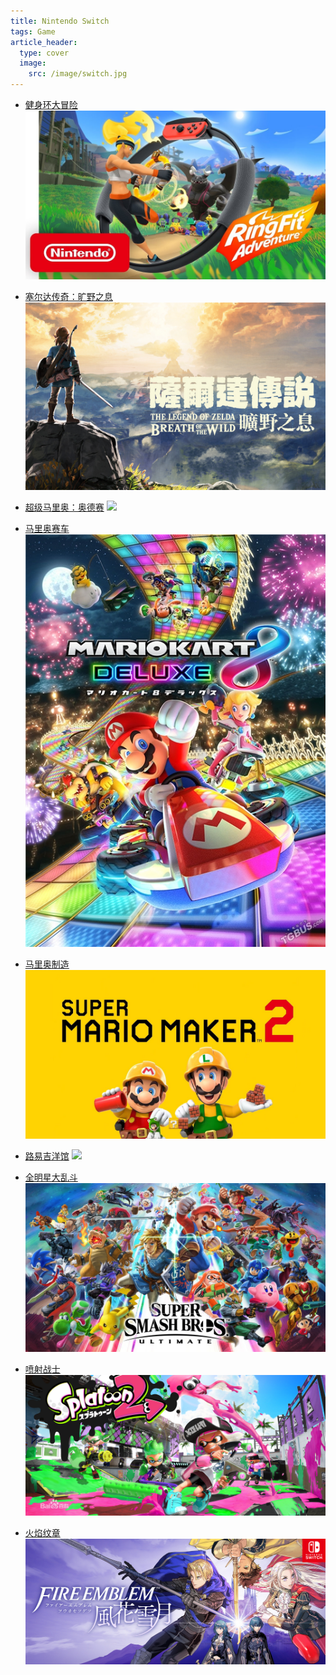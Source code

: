 ```yaml
---
title: Nintendo Switch
tags: Game
article_header:
  type: cover
  image:
    src: /image/switch.jpg
---
```


- [健身环大冒险]({{site.url}}/image/RingFit.jpg)
![](/image/RingFit.jpg)

- [塞尔达传奇：旷野之息]({{site.url}}/image/TheLegendofZelda.jpg)
![](/image/TheLegendofZelda.jpg)

- [超级马里奥：奥德赛]({{site.url}}/image/SuperMarioOdyssey.jpg)
![](/image/SuperMarioOdyssey.jpg)

- [马里奥赛车]({{site.url}}/image/MarioKart8.jpg)
![](/image/MarioKart8.jpg)

- [马里奥制造]({{site.url}}/image/SuperMarioMaker.jpg)
![](/image/SuperMarioMaker.jpg)

- [路易吉洋馆]({{site.url}}/image/LuigiMansion.jpg)
![](/image/LuigiMansion.jpg)

- [全明星大乱斗]({{site.url}}/image/SuperSmashBros.jpg)
![](/image/SuperSmashBros.jpg)

- [喷射战士]({{site.url}}/image/Splatoon.jpg)
![](/image/Splatoon.jpg)

- [火焰纹章]({{site.url}}/image/FireEmblem.png)
![](/image/FireEmblem.png)
